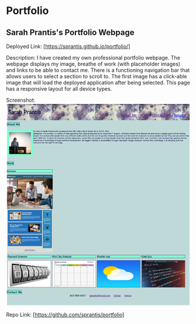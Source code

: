 # Portfolio
## Sarah Prantis's Portfolio Webpage

Deployed Link:
[https://sprantis.github.io/portfolio/]

Description:
I have created my own professional portfolio webpage. The webpage displays my image, breathe of work (with placeholder images) and links to be able to contact me. There is a functioning navigation bar that allows users to select a section to scroll to. The first image has a click-able image that will load the deployed application after being selected. This page has a responsive layout for all device types. 

Screenshot:
![Portfolio Screenshot](./assets/images/portfolio-screenshot.png)

Repo Link:
[https://github.com/sprantis/portfolio]

